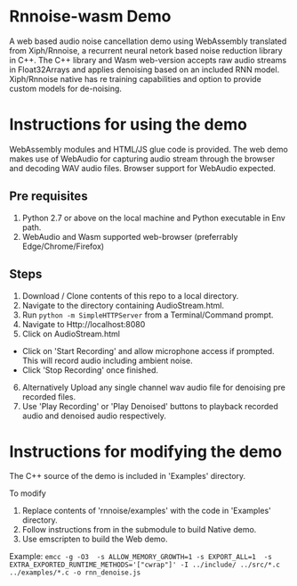 # Rnnoise-wasm Demo
A web based audio noise cancellation demo using WebAssembly translated from Xiph/Rnnoise, a recurrent neural netork based noise reduction library in C++.
The C++ library and Wasm web-version accepts raw audio streams in Float32Arrays and applies denoising based on an included RNN model. Xiph/Rnnoise native has re training capabilities and option to provide custom models for de-noising. 

# Instructions for using the demo
WebAssembly modules and HTML/JS glue code is provided. The web demo makes use of WebAudio for capturing audio stream through the browser and decoding WAV audio files. Browser support for WebAudio expected.

## Pre requisites
1. Python 2.7 or above on the local machine and Python executable in Env path.
2. WebAudio and Wasm supported web-browser (preferrably Edge/Chrome/Firefox)

## Steps
1. Download / Clone contents of this repo to a local directory.
2. Navigate to the directory containing AudioStream.html.
3. Run `python -m SimpleHTTPServer` from a Terminal/Command prompt.
4. Navigate to Http://localhost:8080
5. Click on AudioStream.html
  * Click on 'Start Recording' and allow microphone access if prompted. This will record audio including ambient noise.
  * Click 'Stop Recording' once finished.
6. Alternatively Upload any single channel wav audio file for denoising pre recorded files.
7. Use 'Play Recording' or 'Play Denoised' buttons to playback recorded audio and denoised audio respectively.

# Instructions for modifying the demo

The C++ source of the demo is included in 'Examples' directory. 

To modify 
1. Replace contents of 'rnnoise/examples' with the code in 'Examples' directory. 
2. Follow instructions from in the submodule to build Native demo.
3. Use emscripten to build the Web demo.

Example: `emcc -g -O3  -s ALLOW_MEMORY_GROWTH=1 -s EXPORT_ALL=1  -s EXTRA_EXPORTED_RUNTIME_METHODS='["cwrap"]' -I ../include/ ../src/*.c ../examples/*.c -o rnn_denoise.js`
